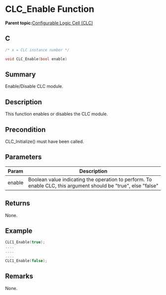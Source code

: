 # CLC\_Enable Function

**Parent topic:**[Configurable Logic Cell \(CLC\)](GUID-ED2CC8FC-B5F9-4657-9B82-EC3DF8D1E096.md)

## C

```c
/* x = CLC instance number */

void CLC_Enable(bool enable)
```

## Summary

Enable/Disable CLC module.

## Description

This function enables or disables the CLC module.

## Precondition

CLC\_Initialize\(\) must have been called.

## Parameters

|Param|Description|
|-----|-----------|
|enable|Boolean value indicating the operation to perform. To enable CLC, this argument should be "true", else "false"|

## Returns

None.

## Example

```c
CLC1_Enable(true);
....
....
....
CLC1_Enable(false);
```

## Remarks

None.

